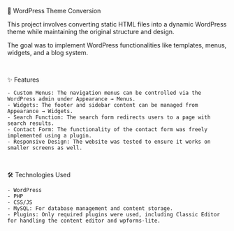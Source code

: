 📜 WordPress Theme Conversion

This project involves converting static HTML files into a dynamic WordPress theme while maintaining the original structure and design.

The goal was to implement WordPress functionalities like templates, menus, widgets, and a blog system.

<br>

✨ Features 

    - Custom Menus: The navigation menus can be controlled via the WordPress admin under Appearance → Menus.
    - Widgets: The footer and sidebar content can be managed from Appearance → Widgets.
    - Search Function: The search form redirects users to a page with search results.
    - Contact Form: The functionality of the contact form was freely implemented using a plugin.
    - Responsive Design: The website was tested to ensure it works on smaller screens as well.


  <br>

 🛠️ Technologies Used 

    - WordPress
    - PHP
    - CSS/JS
    - MySQL: For database management and content storage.
    - Plugins: Only required plugins were used, including Classic Editor for handling the content editor and wpforms-lite.

